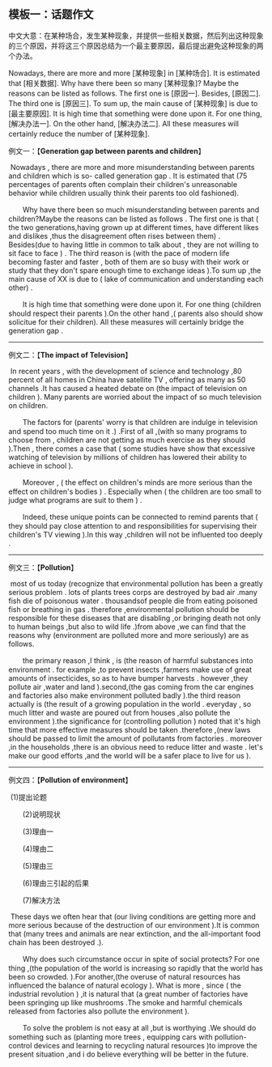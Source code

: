 ## 模板一：话题作文

中文大意：在某种场合，发生某种现象，并提供一些相关数据，然后列出这种现象的三个原因，并将这三个原因总结为一个最主要原因，最后提出避免这种现象的两个办法。

Nowadays, there are more and more [某种现象] in [某种场合]. It is estimated that [相关数据]. Why have there been so many [某种现象]? Maybe the reasons can be listed as follows. The first one is [原因一]. Besides, [原因二]. The third one is [原因三]. To sum up, the main cause of [某种现象] is due to [最主要原因]. It is high time that something were done upon it. For one thing, [解决办法一]. On the other hand, [解决办法二]. All these measures will certainly reduce the number of [某种现象].

例文一：【**Generation gap between parents and children**】

​       Nowadays , there are more and more misunderstanding between parents and children which is so- called generation gap . It is estimated that (75 percentages of parents often complain their children's unreasonable behavior while children usually think their parents too old fashioned).

　　Why have there been so much misunderstanding between parents and children?Maybe the reasons can be listed as follows . The first one is that ( the two generations,having grown up at different times, have different likes and dislikes ,thus the disagreement often rises between them) . Besides(due to having little in common to talk about , they are not willing to sit face to face ) . The third reason is (with the pace of modern life becoming faster and faster , both of them are so busy with their work or study that they don't spare enough time to exchange ideas ).To sum up ,the main cause of XX is due to ( lake of communication and understanding each other) .

　　It is high time that something were done upon it. For one thing (children should respect their parents ).On the other hand ,( parents also should show solicitue for their children). All these measures will certainly bridge the generation gap .

------

例文二：【**The impact of Television**】

​        In recent years , with the development of science and technology ,80 percent of all homes in China have satellite TV , offering as many as 50 channels .It has caused a heated debate on (the impact of television on children ). Many parents are worried about the impact of so much television on children.

　　The factors for (parents' worry is that children are indulge in television and spend too much time on it .) .First of all ,(with so many programs to choose from , children are not getting as much exercise as they should ).Then , there comes a case that ( some studies have show that excessive watching of television by millions of children has lowered their ability to achieve in school ).

　　Moreover , ( the effect on children's minds are more serious than the effect on children's bodies ) . Especially when ( the children are too small to judge what programs are suit to them ) .

　　Indeed, these unique points can be connected to remind parents that ( they should pay close attention to and responsibilities for supervising their children's TV viewing ).In this way ,children will not be influented too deeply .

------

例文三：【**Pollution**】

​       most of us today (recognize that environmental pollution has been a greatly serious problem . lots of plants trees corps are destroyed by bad air .many fish die of poisonous water . thousandsof people die from eating poisoned fish or breathing in gas . therefore ,environmental pollution should be responsible for these diseases that are disabling ,or bringing death not only to human beings ,but also to wild life .)from above ,we can find that the reasons why (environment are polluted more and more seriously) are as follows.

　　the primary reason ,I think , is (the reason of harmful substances into environment . for example ,to prevent insects ,farmers make use of great amounts of insecticides, so as to have bumper harvests . however ,they pollute air ,water and land ).second,(the gas coming from the car engines and factories also make environment polluted badly ).the third reason actually is (the result of a growing population in the world . everyday , so much litter and waste are poured out from houses ,also pollute the environment ).the significance for (controlling pollution ) noted that it's high time that more effective measures should be taken .therefore ,(new laws should be passed to limit the amount of pollutants from factories . moreover ,in the households ,there is an obvious need to reduce litter and waste . let's make our good efforts ,and the world will be a safer place to live for us ).

------

例文四：【**Pollution of environment**】

​        (1)提出论题

　　(2)说明现状

　　(3)理由一

　　(4)理由二

　　(5)理由三

　　(6)理由三引起的后果

　　(7)解决方法

​       These days we often hear that (our living conditions are getting more and more serious because of the destruction of our environment ).It is common that (many trees and animals are near extinction, and the all-important food chain has been destroyed .).

　　Why does such circumstance occur in spite of social protects? For one thing ,(the population of the world is increasing so rapidly that the world has been so crowded. ).For another,(the overuse of natural resources has influenced the balance of natural ecology ). What is more , since ( the industrial revolution ) ,it is natural that (a great number of factories have been springing up like mushrooms .The smoke and harmful chemicals released from factories also pollute the environment ).

　　To solve the problem is not easy at all ,but is worthying .We should do something such as (planting more trees , equipping cars with pollution-control devices and learning to recycling natural resources )to improve the present situation ,and i do believe everything will be better in the future.